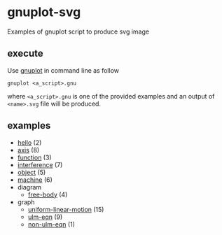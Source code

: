 # gnuplot-svg
Examples of gnuplot script to produce svg image


## execute
Use [gnuplot](https://github.com/gnuplot/gnuplot) in command line as follow

```
gnuplot <a_script>.gnu
```
where `<a_script>.gnu` is one of the provided examples and an output of `<name>.svg` file will be produced.


## examples
+ [hello](hello) (2)
+ [axis](axis) (8)
+ [function](function) (3)
+ [interference](interference) (7)
+ [object](object) (5)
+ [machine](machine) (6)
+ diagram
  + [free-body](diagram/free-body) (4)
+ graph
  + [uniform-linear-motion](graph/uniform-linear-motion) (15)
  + [ulm-eqn](graph/ulm-eqn) (9)
  + [non-ulm-eqn](graph/non-ulm-eqn) (1)